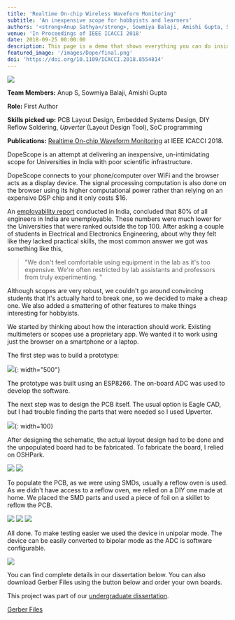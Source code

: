 ```yaml
---
title: 'Realtime On-chip Wireless Waveform Monitoring'
subtitle: 'An inexpensive scope for hobbyists and learners'
authors: '<strong>Anup Sathya</strong>, Sowmiya Balaji, Amishi Gupta, Suresh Padmanabhan'
venue: 'In Proceedings of IEEE ICACCI 2018'
date: 2018-09-25 00:00:00
description: This page is a demo that shows everything you can do inside portfolio and blog posts.
featured_image: '/images/Dope/final.png'
doi: 'https://doi.org/10.1109/ICACCI.2018.8554814'
---
```

![](/images/Dope/Dope.jpg)

**Team Members:** Anup S, Sowmiya Balaji, Amishi Gupta

**Role:** First Author

**Skills picked up:** PCB Layout Design, Embedded Systems Design, DIY Reflow Soldering, *Upverter* (Layout Design Tool), SoC programming

**Publications:** [Realtime On-chip Waveform Monitoring](https://drive.google.com/file/d/1Cfr6BhwU26pqRAw9NkA7nkEwnq_zkBI3/view) at IEEE ICACCI 2018.

DopeScope is an attempt at delivering an inexpensive, un-intimidating scope for Universities in India with poor scientific infrastructure.

DopeScope connects to your phone/computer over WiFi and the browser acts as a display device. The signal processing computation is also done on the browser using its higher computational power rather than relying on an expensive DSP chip and it only costs $16.

An [employability report](https://www.aspiringminds.com/sites/default/files/National%20Employability%20Report%20-%20Engineers%20Annual%20Report%202016.pdf) conducted in India, concluded that 80% of all engineers in India are unemployable. These numbers were much lower for the Universities that were ranked outside the top 100. After asking a couple of students in Electrical and Electronics Engineering, about why they felt like they lacked practical skills, the most common answer we got was something like this,

> "We don't feel comfortable using equipment in the lab as it's too expensive. We're often restricted by lab assistants and professors from truly experimenting. "

Although scopes are very robust, we couldn't go around convincing students that it's actually hard to break one, so we decided to make a cheap one. We also added a smattering of other features to make things interesting for hobbyists.

We started by thinking about how the interaction should work. Existing multimeters or scopes use a proprietary app. We wanted it to work using just the browser on a smartphone or a laptop.

The first step was to build a prototype:

![](/images/Dope/prototype.jpg){: width="500"}

The prototype was built using an ESP8266. The on-board ADC was used to develop the software.

The next step was to design the PCB itself. The usual option is Eagle CAD, but I had trouble finding the parts that were needed so I used Upverter.

![](/images/Dope/schematic.png){: width=100}

After designing the schematic, the actual layout design had to be done and the unpopulated board had to be fabricated. To fabricate the board, I relied on OSHPark.

<div class="gallery" data-columns="2">
	<img src="/images/Dope/hand.jpg">
	<img src="/images/Dope/hand2.jpg">
</div>

To populate the PCB, as we were using SMDs, usually a reflow oven is used. As we didn't have access to a reflow oven, we relied on a DIY one made at home. We placed the SMD parts and used a piece of foil on a skillet to reflow the PCB.

<div class="gallery" data-columns="2">
	<img src="/images/Dope/solder.jpg">
	<img src="/images/Dope/reflow.jpg">
	<img src="/images/Dope/soldering.jpg">
</div>

All done. To make testing easier we used the device in unipolar mode. The device can be easily converted to bipolar mode as the ADC is software configurable.

![](/images/Dope/final.png)



You can find complete details in our dissertation below. You can also download Gerber Files using the button below and order your own boards.

This project was part of our [undergraduate dissertation](https://drive.google.com/open?id=1Sa7BmOJW-DWgcIFpFfWgQkamclIgIReD).

<a href="https://drive.google.com/open?id=18vuQufQd7FaBADrs-0w5_414OdRiyDfC" class="button button--light">Gerber Files</a>
